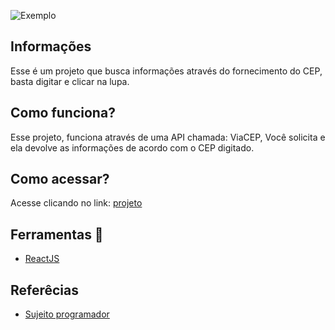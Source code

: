 ![Exemplo](https://github.com/Emanuelsyngles/Buscador-CEP/assets/122393755/24e32762-6997-4fb8-b56c-3c5cd75ee756)


## Informações
 Esse é um projeto que busca informações através do fornecimento do CEP, basta digitar e clicar na lupa.

 ## Como funciona?

 Esse projeto, funciona através de uma API chamada: ViaCEP, Você solicita e ela devolve as informações de acordo com o CEP digitado.

## Como acessar?

Acesse clicando no link: [projeto](https://buscadorcep1.netlify.app/)

 ## Ferramentas 🔧
- [ReactJS](https://react.dev/)
  
 ## Referêcias

 - [Sujeito programador](https://www.youtube.com/watch?v=oy4cbqE1_qc&list=LL&index=4&ab_channel=Sujeitoprogramador)

